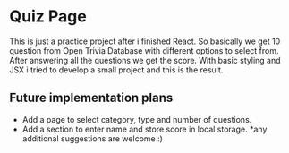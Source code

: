 # Quiz Page

This is just a practice project after i finished React. So basically we get 10 question from Open Trivia Database with different options to select from. After answering all the questions we get the score. With basic styling and JSX i tried to develop a small project and this is the result. 

## Future implementation plans
* Add a page to select category, type and number of questions.
* Add a section to enter name and store score in local storage.
*any additional suggestions are welcome :)
